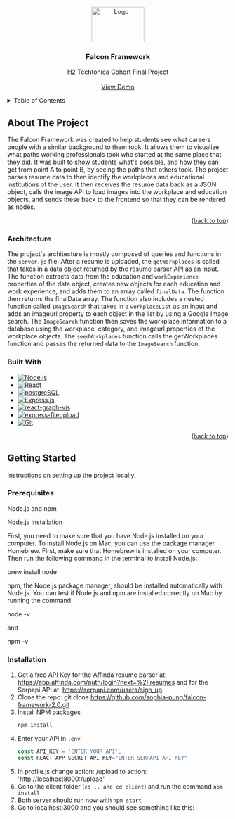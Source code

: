<!-- PROJECT LOGO -->
<br />
<div align="center">
  <a href="https://github.com/sophia-pung/falcon-framework-2.0">
    <img src="https://resources.finalsite.net/images/f_auto,q_auto,t_image_size_1/v1587726922/rdaleorg/ekdtpkytkyr90pidagnp/ArmstrongHS-C.png" alt="Logo" width="120" height="80">
  </a>

  <h3 align="center">Falcon Framework</h3>

  <p align="center">
    H2 Techtonica Cohort Final Project
    <br />
    <br />
    <a href="https://server-l0y7.onrender.com/">View Demo</a>
  </p>
</div>



<!-- TABLE OF CONTENTS -->
<details>
  <summary>Table of Contents</summary>
  <ol>
    <li>
      <a href="#about-the-project">About The Project</a>
      <ul>
        <li><a href="#built-with">Built With</a></li>
      </ul>
    </li>
    <li>
      <a href="#getting-started">Getting Started</a>
      <ul>
        <li><a href="#prerequisites">Prerequisites</a></li>
        <li><a href="#installation">Installation</a></li>
      </ul>
    </li>
    <li><a href="#usage">Usage</a></li>
    <li><a href="#roadmap">Roadmap</a></li>
    <li><a href="#contributing">Contributing</a></li>
    <li><a href="#license">License</a></li>
    <li><a href="#contact">Contact</a></li>
    <li><a href="#acknowledgments">Acknowledgments</a></li>
  </ol>
</details>



<!-- ABOUT THE PROJECT -->
## About The Project

The Falcon Framework was created to help students see what careers people with a similar background to them took. It allows them to visualize what paths working professionals took who started at the same place that they did. It was built to show students what's possible, and how they can get from point A to point B, by seeing the paths that others took. The project parses resume data to then identify the workplaces and educational institutions of the user. It then receives the resume data back as a JSON object, calls the image API to load images into the workplace and education objects, and sends these back to the frontend so that they can be rendered as nodes.

<p align="right">(<a href="#readme-top">back to top</a>)</p>

### Architecture

The project's architecture is mostly composed of queries and functions in the `server.js` file. After a resume is uploaded, the `getWorkplaces` is called that takes in a data object returned by the resume parser API as an input. The function extracts data from the education and `workExperience` properties of the data object, creates new objects for each education and work experience, and adds them to an array called `finalData`. The function then returns the finalData array. The function also includes a nested function called `ImageSearch` that takes in a `workplaceList` as an input and adds an imageurl property to each object in the list by using a Google Image search. The `ImageSearch` function then saves the workplace information to a database using the workplace, category, and imageurl properties of the workplace objects. The `seedWorkplaces` function calls the getWorkplaces function and passes the returned data to the `ImageSearch` function.

### Built With

* [![Node.js][Node.js]][Node-url]
* [![React][React.js]][React-url]
* [![postgreSQL][postgreSQL]][postgreSQL-url]
* [![Express.js][Express.js]][Express-url]
* [![react-graph-vis][react-graph-vis]][react-graph-vis-url]
* [![express-fileupload][express-fileupload]][express-fileupload-url]
* [![Git][Git]][Git-url]

<p align="right">(<a href="#readme-top">back to top</a>)</p>

<!-- GETTING STARTED -->
## Getting Started

Instructions on setting up the project locally.

### Prerequisites

Node.js and npm

Node.js Installation

First, you need to make sure that you have Node.js installed on your computer. 
To install Node.js on Mac, you can use the package manager Homebrew. First, make sure that Homebrew is installed on your computer. Then run the following command in the terminal to install Node.js:

brew install node

npm, the Node.js package manager, should be installed automatically with Node.js. You can test if Node.js and npm are installed correctly on Mac by running the command

node -v

and

npm -v

### Installation

1. Get a free API Key for the Affinda resume parser at: https://app.affinda.com/auth/login?next=%2Fresumes and for the Serpapi API at: https://serpapi.com/users/sign_up
2. Clone the repo:
   git clone https://github.com/sophia-pung/falcon-framework-2.0.git
3. Install NPM packages
   ```sh
   npm install
   ```
4. Enter your API in `.env`
   ```js
   const API_KEY = 'ENTER YOUR API';
   const REACT_APP_SECRET_API_KEY="ENTER SERPAPI API KEY"

   ```
5. In profile.js change action: /upload to action: 'http://localhost8000:/upload' 
6. Go to the client folder (`cd .. and cd client`) and run the command `npm install`
7. Both server should run now with `npm start`
8. Go to localhost:3000 and you should see something like this:


[Node.js]: https://img.shields.io/badge/Node.js-20232A?style=for-the-badge&logo=nodejs&logoColor=61DAFB
[Node-url]: https://nodejs.org/en/
[React.js]: https://img.shields.io/badge/React-35495E?style=for-the-badge&logo=react&logoColor=4FC08D
[React-url]: https://reactjs.org/
[PostgreSQL-url]: https://www.postgresql.org/
[postgreSQL]: https://img.shields.io/badge/postgreSQL-DD0031?style=for-the-badge&logo=sql&logoColor=white
[Express-url]: https://expressjs.com/
[Express.js]: https://img.shields.io/badge/Express-4A4A55?style=for-the-badge&logo=expressjs&logoColor=FF3E00
[react-graph-vis-url]: https://www.npmjs.com/package/react-graph-vis
[react-graph-vis]: https://img.shields.io/badge/reactgraphvis-FF2D20?style=for-the-badge&logo=reactgraphvis&logoColor=white
[express-fileupload]: https://img.shields.io/badge/expressfileupload-563D7C?style=for-the-badge&logo=&logoColor=white
[express-fileupload-url]: https://www.npmjs.com/package/express-fileupload
[Git]: https://img.shields.io/badge/Git-0769AD?style=for-the-badge&logo=git&logoColor=white
[Git-url]: https://git-scm.com/